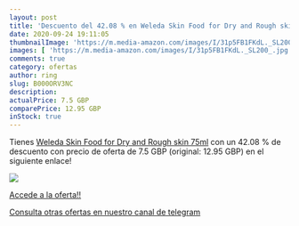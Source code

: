 ```yaml
---
layout: post
title: 'Descuento del 42.08 % en Weleda Skin Food for Dry and Rough skin '
date: 2020-09-24 19:11:05
thumbnailImage: 'https://m.media-amazon.com/images/I/31p5FB1FKdL._SL200_.jpg'
images: [ 'https://m.media-amazon.com/images/I/31p5FB1FKdL._SL200_.jpg' ]
comments: true
category: ofertas
author: ring
slug: B000ORV3NC
description:
actualPrice: 7.5 GBP
comparePrice: 12.95 GBP
inStock: true
---
```


Tienes [Weleda Skin Food for Dry and Rough skin  75ml](https://www.amazon.com/dp/B000ORV3NC/?tag=redken08-20) con un 42.08 % de descuento con precio de oferta de 7.5 GBP (original: 12.95 GBP) en el siguiente enlace!

[![](https://m.media-amazon.com/images/I/31p5FB1FKdL._SL200_.jpg)](https://www.amazon.com/dp/B000ORV3NC/?tag=redken08-20)

[Accede a la oferta!!](https://www.amazon.com/dp/B000ORV3NC/?tag=redken08-20)

[Consulta otras ofertas en nuestro canal de telegram](https://t.me/s/ofertas25)
